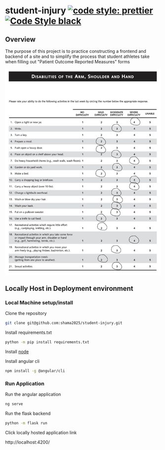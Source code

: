 # student-injury [![code style: prettier](https://img.shields.io/badge/code_style-prettier-ff69b4.svg?style=flat-square)](https://github.com/prettier/prettier) [![Code Style black](https://img.shields.io/badge/code%20style-black-000000.svg)](https://github.com/psf/black)

## Overview

The purpose of this project is to practice constructing a frontend and backend of a site and to simplify the process that student athletes take when filling out "Patient Outcome Reported Measures" forms

![Patient Outcome Reported Measures example](./DashExample.png)

## Locally Host in Deployment environment

### Local Machine setup/install

Clone the repository

```sh
git clone git@github.com:shama2025/student-injury.git
```

Install requirements.txt

```sh
python -m pip install requirements.txt
```

Install [node](https://nodejs.org/en/download/)

Install angular cli

```sh
npm install -g @angular/cli
```

### Run Application

Run the angular application

```sh
ng serve
```

Run the flask backend

```sh
python -m flask run
```

Click locally hosted application link

http://localhost:4200/
